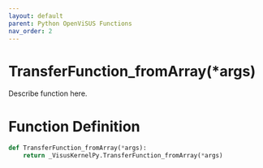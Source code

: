 ```yaml
---
layout: default
parent: Python OpenViSUS Functions
nav_order: 2
---
```


# TransferFunction_fromArray(*args)

Describe function here.

# Function Definition

```python
def TransferFunction_fromArray(*args):
    return _VisusKernelPy.TransferFunction_fromArray(*args)
```